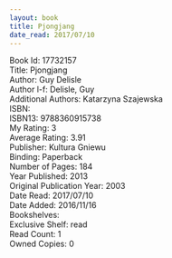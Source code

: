 ```yaml
---
layout: book
title: Pjongjang
date_read: 2017/07/10
---
```


Book Id: 17732157<br />
Title: Pjongjang<br />
Author: Guy Delisle<br />
Author l-f: Delisle, Guy<br />
Additional Authors: Katarzyna Szajewska<br />
ISBN: <br />
ISBN13: 9788360915738<br />
My Rating: 3<br />
Average Rating: 3.91<br />
Publisher: Kultura Gniewu<br />
Binding: Paperback<br />
Number of Pages: 184<br />
Year Published: 2013<br />
Original Publication Year: 2003<br />
Date Read: 2017/07/10<br />
Date Added: 2016/11/16<br />
Bookshelves: <br />
Exclusive Shelf: read<br />
Read Count: 1<br />
Owned Copies: 0<br />

